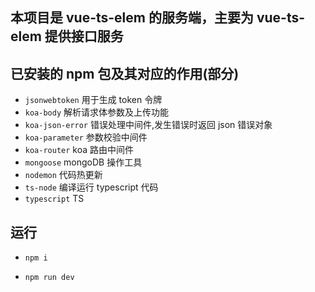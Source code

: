 ## 本项目是 vue-ts-elem 的服务端，主要为 vue-ts-elem 提供接口服务

## 已安装的 npm 包及其对应的作用(部分)

- `jsonwebtoken` 用于生成 token 令牌
- `koa-body` 解析请求体参数及上传功能
- `koa-json-error` 错误处理中间件,发生错误时返回 json 错误对象
- `koa-parameter` 参数校验中间件
- `koa-router` koa 路由中间件
- `mongoose` mongoDB 操作工具
- `nodemon` 代码热更新
- `ts-node` 编译运行 typescript 代码
- `typescript` TS

## 运行

- `npm i`

- `npm run dev`